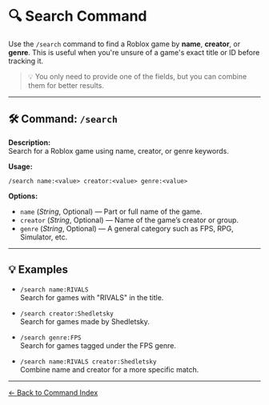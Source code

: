 # 🔍 Search Command

Use the `/search` command to find a Roblox game by **name**, **creator**, or **genre**. This is useful when you're unsure of a game's exact title or ID before tracking it.

> 💡 You only need to provide one of the fields, but you can combine them for better results.

---

## 🛠️ Command: `/search`

**Description:**  
Search for a Roblox game using name, creator, or genre keywords.

**Usage:**
```plaintext
/search name:<value> creator:<value> genre:<value>
```

**Options:**
- `name` (*String*, Optional) — Part or full name of the game.
- `creator` (*String*, Optional) — Name of the game’s creator or group.
- `genre` (*String*, Optional) — A general category such as FPS, RPG, Simulator, etc.

---

## 💡 Examples

- `/search name:RIVALS`  
  Search for games with "RIVALS" in the title.

- `/search creator:Shedletsky`  
  Search for games made by Shedletsky.

- `/search genre:FPS`  
  Search for games tagged under the FPS genre.

- `/search name:RIVALS creator:Shedletsky`  
  Combine name and creator for a more specific match.

---

[← Back to Command Index](index.md)
